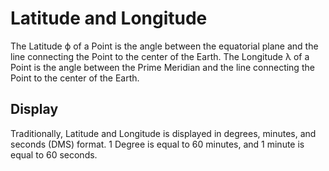 # Latitude and Longitude

The Latitude ϕ of a Point is the angle between the equatorial plane and the line connecting the Point to the center of the Earth.
The Longitude λ of a Point is the angle between the Prime Meridian and the line connecting the Point to the center of the Earth.

## Display

Traditionally, Latitude and Longitude is displayed in degrees, minutes, and seconds (DMS) format. 1 Degree is equal to 60 minutes, and 1 minute is equal to 60 seconds.
